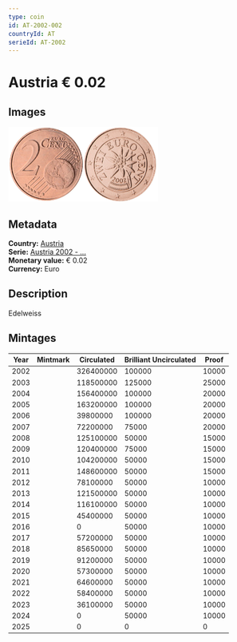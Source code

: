 ```yaml
---
type: coin
id: AT-2002-002
countryId: AT
serieId: AT-2002
---
```


# Austria € 0.02

## Images

<img src="../../../Images/common-2002-002.webp" height="150" alt="Front image"><img src="Images/austria-2002-002.webp" height="150" alt="Back image">

## Metadata

**Country:** [Austria](../index.md)\
**Serie:** [Austria 2002 - ...](index.md)\
**Monetary value:** € 0.02\
**Currency:** Euro

## Description

Edelweiss

## Mintages

| Year | Mintmark | Circulated | Brilliant Uncirculated | Proof |
| ---- | -------- | ---------- | ---------------------- | ----- |
| 2002 |          | 326400000  | 100000                 | 10000 |
| 2003 |          | 118500000  | 125000                 | 25000 |
| 2004 |          | 156400000  | 100000                 | 20000 |
| 2005 |          | 163200000  | 100000                 | 20000 |
| 2006 |          | 39800000   | 100000                 | 20000 |
| 2007 |          | 72200000   | 75000                  | 20000 |
| 2008 |          | 125100000  | 50000                  | 15000 |
| 2009 |          | 120400000  | 75000                  | 15000 |
| 2010 |          | 104200000  | 50000                  | 15000 |
| 2011 |          | 148600000  | 50000                  | 15000 |
| 2012 |          | 78100000   | 50000                  | 10000 |
| 2013 |          | 121500000  | 50000                  | 10000 |
| 2014 |          | 116100000  | 50000                  | 10000 |
| 2015 |          | 45400000   | 50000                  | 10000 |
| 2016 |          | 0          | 50000                  | 10000 |
| 2017 |          | 57200000   | 50000                  | 10000 |
| 2018 |          | 85650000   | 50000                  | 10000 |
| 2019 |          | 91200000   | 50000                  | 10000 |
| 2020 |          | 57300000   | 50000                  | 10000 |
| 2021 |          | 64600000   | 50000                  | 10000 |
| 2022 |          | 58400000   | 50000                  | 10000 |
| 2023 |          | 36100000   | 50000                  | 10000 |
| 2024 |          | 0          | 50000                  | 10000 |
| 2025 |          | 0          | 0                      | 0     |
